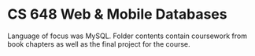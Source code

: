 # CS 648 Web & Mobile Databases

Language of focus was MySQL. Folder contents contain coursework from book chapters as well as the final project for the course. 
